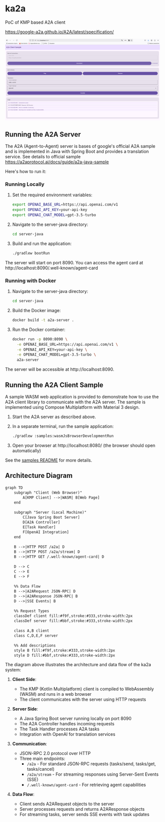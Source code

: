 # ka2a
PoC of KMP  based A2A client

https://google-a2a.github.io/A2A/latest/specification/

![Screenshot of the application](screenshot.png)

## Running the A2A Server

The A2A (Agent-to-Agent) server is bases of google's official A2A sample and is implemented in Java with Spring Boot and provides a translation service. See details to official sample https://a2aprotocol.ai/docs/guide/a2a-java-sample

Here's how to run it:

### Running Locally

1. Set the required environment variables:
   ```bash
   export OPENAI_BASE_URL=https://api.openai.com/v1
   export OPENAI_API_KEY=your-api-key
   export OPENAI_CHAT_MODEL=gpt-3.5-turbo
   ```

2. Navigate to the server-java directory:
   ```bash
   cd server-java
   ```

3. Build and run the application:
   ```bash
   ./gradlew bootRun
   ```

The server will start on port 8090. You can access the agent card at http://localhost:8090/.well-known/agent-card

### Running with Docker

1. Navigate to the server-java directory:
   ```bash
   cd server-java
   ```

2. Build the Docker image:
   ```bash
   docker build -t a2a-server .
   ```

3. Run the Docker container:
   ```bash
   docker run -p 8090:8090 \
     -e OPENAI_BASE_URL=https://api.openai.com/v1 \
     -e OPENAI_API_KEY=your-api-key \
     -e OPENAI_CHAT_MODEL=gpt-3.5-turbo \
     a2a-server
   ```

The server will be accessible at http://localhost:8090.

## Running the A2A Client Sample

A sample WASM web application is provided to demonstrate how to use the A2A client library to communicate with the A2A server. The sample is implemented using Compose Multiplatform with Material 3 design.

1. Start the A2A server as described above.

2. In a separate terminal, run the sample application:
   ```bash
   ./gradlew :samples:wasmJsBrowserDevelopmentRun
   ```

3. Open your browser at http://localhost:8080/ (the browser should open automatically)

See the [samples README](samples/README.md) for more details.

## Architecture Diagram

```mermaid
graph TD
    subgraph "Client (Web Browser)"
        A[KMP Client] -->|WASM| B[Web Page]
    end

    subgraph "Server (Local Machine)"
        C[Java Spring Boot Server]
        D[A2A Controller]
        E[Task Handler]
        F[OpenAI Integration]
    end

    B -->|HTTP POST /a2a| D
    B -->|HTTP POST /a2a/stream| D
    B -->|HTTP GET /.well-known/agent-card| D

    D --> C
    C --> E
    E --> F

    %% Data Flow
    B -->|A2ARequest JSON-RPC| D
    D -->|A2AResponse JSON-RPC| B
    D -->|SSE Events| B

    %% Request Types
    classDef client fill:#f9f,stroke:#333,stroke-width:2px
    classDef server fill:#bbf,stroke:#333,stroke-width:2px

    class A,B client
    class C,D,E,F server

    %% Add descriptions
    style B fill:#f9f,stroke:#333,stroke-width:2px
    style D fill:#bbf,stroke:#333,stroke-width:2px
```

The diagram above illustrates the architecture and data flow of the ka2a system:

1. **Client Side**:
   - The KMP (Kotlin Multiplatform) client is compiled to WebAssembly (WASM) and runs in a web browser
   - The client communicates with the server using HTTP requests

2. **Server Side**:
   - A Java Spring Boot server running locally on port 8090
   - The A2A Controller handles incoming requests
   - The Task Handler processes A2A tasks
   - Integration with OpenAI for translation services

3. **Communication**:
   - JSON-RPC 2.0 protocol over HTTP
   - Three main endpoints:
     - `/a2a` - For standard JSON-RPC requests (tasks/send, tasks/get, tasks/cancel)
     - `/a2a/stream` - For streaming responses using Server-Sent Events (SSE)
     - `/.well-known/agent-card` - For retrieving agent capabilities

4. **Data Flow**:
   - Client sends A2ARequest objects to the server
   - Server processes requests and returns A2AResponse objects
   - For streaming tasks, server sends SSE events with task updates
